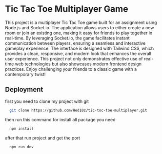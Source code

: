 # Tic Tac Toe Multiplayer Game

This project is a multiplayer Tic Tac Toe game built for an assignment using Node.js and Socket.io. The application allows users to either create a new room or join an existing one, making it easy for friends to play together in real-time. By leveraging Socket.io, the game facilitates instant communication between players, ensuring a seamless and interactive gameplay experience. The interface is designed with Tailwind CSS, which provides a clean, responsive, and modern look that enhances the overall user experience. This project not only demonstrates effective use of real-time web technologies but also showcases modern frontend design practices. Enjoy challenging your friends to a classic game with a contemporary twist!

## Deployment

first you need to clone my project with git

```bash
  git clone https://github.com/Hed10z/tic-toc-toe-multiplayer.git
```

then run this command for install all package you need

```bash
  npm install
```

after that run project and get the port

```bash
  npm run dev
```
